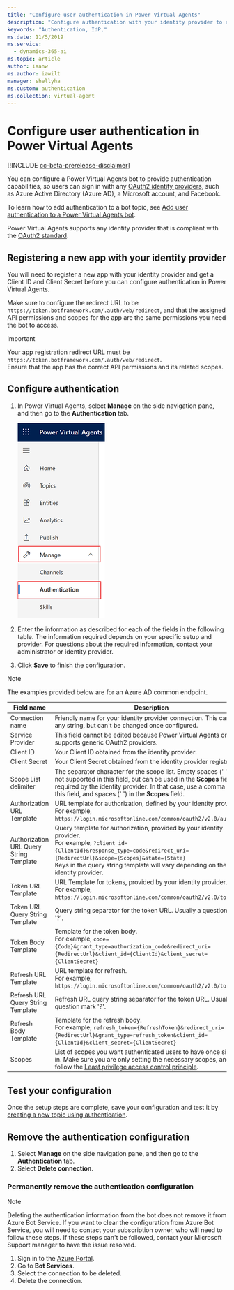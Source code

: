 ```yaml
---
title: "Configure user authentication in Power Virtual Agents"
description: "Configure authentication with your identity provider to enable users to sign in when having a bot conversation."
keywords: "Authentication, IdP,"
ms.date: 11/5/2019
ms.service:
  - dynamics-365-ai
ms.topic: article
author: iaanw
ms.author: iawilt
manager: shellyha
ms.custom: authentication
ms.collection: virtual-agent
---
```


# Configure user authentication in Power Virtual Agents

[!INCLUDE [cc-beta-prerelease-disclaimer](includes/cc-beta-prerelease-disclaimer.md)]

You can configure a Power Virtual Agents bot to provide authentication capabilities, so users can sign in with any [OAuth2 identity providers](/azure/active-directory/develop/v2-oauth2-auth-code-flow), such as Azure Active Directory (Azure AD), a Microsoft account, and Facebook. 

To learn how to add authentication to a bot topic, see [Add user authentication to a Power Virtual Agents bot](advanced-end-user-authentication.md).

Power Virtual Agents supports any identity provider that is compliant with the [OAuth2 standard](/azure/active-directory/develop/v2-oauth2-auth-code-flow).

## Registering a new app with your identity provider

You will need to register a new app with your identity provider and get a Client ID and Client Secret before you can configure authentication in Power Virtual Agents. 

Make sure to configure the redirect URL to be `https://token.botframework.com/.auth/web/redirect`, and that the assigned API permissions and scopes for the app are the same permissions you need the bot to access.

> [!IMPORTANT] 
> Your app registration redirect URL must be `https://token.botframework.com/.auth/web/redirect`.<br/>
> Ensure that the app has the correct API permissions and its related scopes.

## Configure authentication

1. In Power Virtual Agents, select **Manage** on the side navigation pane, and then go to the **Authentication** tab.

   ![Go to Manage and then Authentication](media/auth-manage-sm.png)

2. Enter the information as described for each of the fields in the following table. The information required depends on your specific setup and provider. For questions about the required information, contact your administrator or identity provider.

3. Click **Save** to finish the configuration.

> [!NOTE]
> The examples provided below are for an Azure AD common endpoint.

Field name | Description
---|---
Connection name | Friendly name for your identity provider connection. This can be any string, but can't be changed once configured.
Service Provider | This field cannot be edited because Power Virtual Agents only supports generic OAuth2 providers.
Client ID | Your Client ID obtained from the identity provider.
Client Secret | Your Client Secret obtained from the identity provider registration.
Scope List delimiter | The separator character for the scope list. Empty spaces (' ') are not supported in this field, but can be used in the **Scopes** field if required by the identity provider. In that case, use a comma (',') for this field, and spaces (' ') in the **Scopes** field.
Authorization URL Template | URL template for authorization, defined by your identity provider. <br />For example, `https://login.microsoftonline.com/common/oauth2/v2.0/authorize`
Authorization URL Query String Template | Query template for authorization, provided by your identity provider. <br />For example, `?client_id={ClientId}&response_type=code&redirect_uri={RedirectUrl}&scope={Scopes}&state={State}`<br />Keys in the query string template will vary depending on the identity provider. 
Token URL Template | URL Template for tokens, provided by your identity provider. <br />For example, `https://login.microsoftonline.com/common/oauth2/v2.0/token`
Token URL Query String Template | Query string separator for the token URL. Usually a question mark '?'.
Token Body Template | Template for the token body. <br />For example, `code={Code}&grant_type=authorization_code&redirect_uri={RedirectUrl}&client_id={ClientId}&client_secret={ClientSecret}`
Refresh URL Template | URL template for refresh. <br />For example, `https://login.microsoftonline.com/common/oauth2/v2.0/token`
Refresh URL Query String Template | Refresh URL query string separator for the token URL. Usually a question mark '?'.
Refresh Body Template | Template for the refresh body. <br />For example, `refresh_token={RefreshToken}&redirect_uri={RedirectUrl}&grant_type=refresh_token&client_id={ClientId}&client_secret={ClientSecret}`
Scopes | List of scopes you want authenticated users to have once signed in. Make sure you are only setting the necessary scopes, and follow the [Least privilege access control principle](/windows-server/identity/ad-ds/plan/security-best-practices/implementing-least-privilege-administrative-models).

## Test your configuration

Once the setup steps are complete, save your configuration and test it by [creating a new topic using authentication](advanced-end-user-authentication.md).


## Remove the authentication configuration

1. Select **Manage** on the side navigation pane, and then go to the **Authentication** tab.
2. Select **Delete connection**.

### Permanently remove the authentication configuration

> [!Note]
> Deleting the authentication information from the bot does not remove it from Azure Bot Service. If you want to clear the configuration from Azure Bot Service, you will need to contact your subscription owner, who will need to follow these steps. If these steps can't be followed, contact your Microsoft Support manager to have the issue resolved.

1. Sign in to the [Azure Portal](https://portal.azure.com).
1. Go to **Bot Services**.
1. Select the connection to be deleted.
1. Delete the connection.

